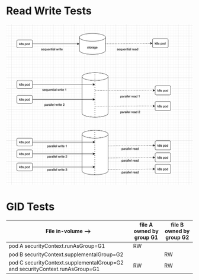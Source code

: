 

# Read Write Tests

![Storage Readiness Tests](files/storage-readiness.png)

# GID Tests

| File in-volume -->  | file A owned by group G1| file B owned by group G2 |
|--|--|--|
| pod A securityContext.runAsGroup=G1|  RW| |
| pod B securityContext.supplementalGroup=G2|  |RW|
| pod C securityContext.supplementalGroup=G2 and securityContext.runAsGroup=G1| RW |RW|




